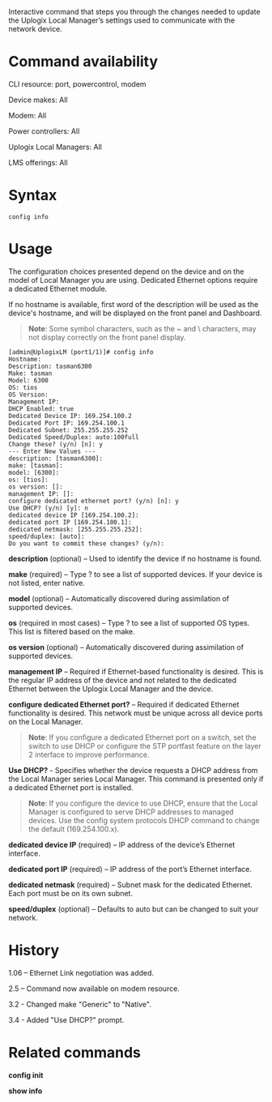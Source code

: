 Interactive command that steps you through the changes needed to update the Uplogix Local Manager’s settings used to communicate with the network device. 

# Command availability
 
CLI resource: port, powercontrol, modem

Device makes: All

Modem: All

Power controllers: All

Uplogix Local Managers: All

LMS offerings: All

# Syntax 

```
config info
```

# Usage 

The configuration choices presented depend on the device and on the model of Local Manager you are using. Dedicated Ethernet options require a dedicated Ethernet module.

If no hostname is available, first word of the description will be used as the device's hostname, and will be displayed on the front panel and Dashboard.

> **Note**: Some symbol characters, such as the ~ and \ characters, may not display correctly on the front panel display.

```
[admin@UplogixLM (port1/1)]# config info
Hostname:
Description: tasman6300
Make: tasman
Model: 6300
OS: tios
OS Version:
Management IP:
DHCP Enabled: true
Dedicated Device IP: 169.254.100.2
Dedicated Port IP: 169.254.100.1
Dedicated Subnet: 255.255.255.252
Dedicated Speed/Duplex: auto:100full
Change these? (y/n) [n]: y
--- Enter New Values ---
description: [tasman6300]:
make: [tasman]:
model: [6300]:
os: [tios]:
os version: []:
management IP: []:
configure dedicated ethernet port? (y/n) [n]: y
Use DHCP? (y/n) [y]: n
dedicated device IP [169.254.100.2]:
dedicated port IP [169.254.100.1]:
dedicated netmask: [255.255.255.252]:
speed/duplex: [auto]:
Do you want to commit these changes? (y/n):

```

**description** (optional) – Used to identify the device if no hostname is found.

**make** (required) – Type ? to see a list of supported devices. If your device is not listed, enter native.

**model** (optional) – Automatically discovered during assimilation of supported devices.


**os** (required in most cases) – Type ? to see a list of supported OS types. This list is filtered based on the make.

**os version** (optional) – Automatically discovered during assimilation of supported devices.

**management IP** – Required if Ethernet-based functionality is desired. This is the regular IP address of the device and not related to the dedicated Ethernet between the Uplogix Local Manager and the device.

**configure dedicated Ethernet port?** – Required if dedicated Ethernet functionality is desired. This network must be unique across all device ports on the Local Manager.

> **Note**: If you configure a dedicated Ethernet port on a switch, set the switch to use DHCP or configure the STP portfast feature on the layer 2 interface to improve performance.

**Use DHCP?** - Specifies whether the device requests a DHCP address from the Local Manager series Local Manager. This command is presented only if a dedicated Ethernet port is installed. 

> **Note**: If you configure the device to use DHCP, ensure that the Local Manager is configured to serve DHCP addresses to managed devices. Use the config system protocols DHCP command to change the default (169.254.100.x).

**dedicated device IP** (required) – IP address of the device’s Ethernet interface.

**dedicated port IP** (required) – IP address of the port’s Ethernet interface.

**dedicated netmask** (required) – Subnet mask for the dedicated Ethernet. Each port must be on its own subnet.

**speed/duplex** (optional) – Defaults to auto but can be changed to suit your network.

# History 

1.06 – Ethernet Link negotiation was added.

2.5 – Command now available on modem resource.

3.2 - Changed make "Generic" to "Native".

3.4 - Added "Use DHCP?" prompt.

# Related commands 

**config init**

**show info**
